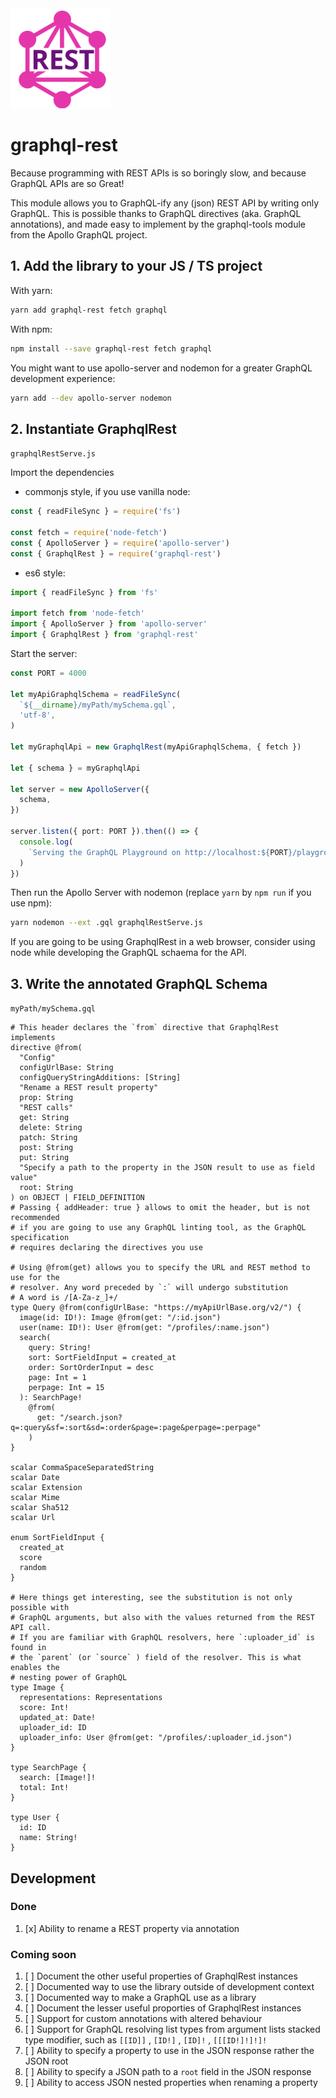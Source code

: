 <img alt="GraphQL Rest Logo" src="doc/logo.svg" width="160" />

# graphql-rest

Because programming with REST APIs is so boringly slow, and because GraphQL
APIs are so Great!

This module allows you to GraphQL-ify any (json) REST API by writing only
GraphQL. This is possible thanks to GraphQL directives (aka. GraphQL
annotations), and made easy to implement by the graphql-tools module from the
Apollo GraphQL project.

## 1. Add the library to your JS / TS project

With yarn:

```sh
yarn add graphql-rest fetch graphql
```

With npm:

```sh
npm install --save graphql-rest fetch graphql
```

You might want to use apollo-server and nodemon for a greater GraphQL
development experience:

```sh
yarn add --dev apollo-server nodemon
```

## 2. Instantiate GraphqlRest

`graphqlRestServe.js`

Import the dependencies

- commonjs style, if you use vanilla node:

```ts
const { readFileSync } = require('fs')

const fetch = require('node-fetch')
const { ApolloServer } = require('apollo-server')
const { GraphqlRest } = require('graphql-rest')
```

- es6 style:

```ts
import { readFileSync } from 'fs'

import fetch from 'node-fetch'
import { ApolloServer } from 'apollo-server'
import { GraphqlRest } from 'graphql-rest'
```

Start the server:

```ts
const PORT = 4000

let myApiGraphqlSchema = readFileSync(
  `${__dirname}/myPath/mySchema.gql`,
  'utf-8',
)

let myGraphqlApi = new GraphqlRest(myApiGraphqlSchema, { fetch })

let { schema } = myGraphqlApi

let server = new ApolloServer({
  schema,
})

server.listen({ port: PORT }).then(() => {
  console.log(
    `Serving the GraphQL Playground on http://localhost:${PORT}/playground`,
  )
})
```

Then run the Apollo Server with nodemon (replace `yarn` by `npm run` if you use npm):

```sh
yarn nodemon --ext .gql graphqlRestServe.js
```

If you are going to be using GraphqlRest in a web browser, consider using node
while developing the GraphQL schaema for the API.

## 3. Write the annotated GraphQL Schema

`myPath/mySchema.gql`

```gql
# This header declares the `from` directive that GraphqlRest implements
directive @from(
  "Config"
  configUrlBase: String
  configQueryStringAdditions: [String]
  "Rename a REST result property"
  prop: String
  "REST calls"
  get: String
  delete: String
  patch: String
  post: String
  put: String
  "Specify a path to the property in the JSON result to use as field value"
  root: String
) on OBJECT | FIELD_DEFINITION
# Passing { addHeader: true } allows to omit the header, but is not recommended
# if you are going to use any GraphQL linting tool, as the GraphQL specification
# requires declaring the directives you use

# Using @from(get) allows you to specify the URL and REST method to use for the
# resolver. Any word preceded by `:` will undergo substitution
# A word is /[A-Za-z_]+/
type Query @from(configUrlBase: "https://myApiUrlBase.org/v2/") {
  image(id: ID!): Image @from(get: "/:id.json")
  user(name: ID!): User @from(get: "/profiles/:name.json")
  search(
    query: String!
    sort: SortFieldInput = created_at
    order: SortOrderInput = desc
    page: Int = 1
    perpage: Int = 15
  ): SearchPage!
    @from(
      get: "/search.json?q=:query&sf=:sort&sd=:order&page=:page&perpage=:perpage"
    )
}

scalar CommaSpaceSeparatedString
scalar Date
scalar Extension
scalar Mime
scalar Sha512
scalar Url

enum SortFieldInput {
  created_at
  score
  random
}

# Here things get interesting, see the substitution is not only possible with
# GraphQL arguments, but also with the values returned from the REST API call.
# If you are familiar with GraphQL resolvers, here `:uploader_id` is found in
# the `parent` (or `source` ) field of the resolver. This is what enables the
# nesting power of GraphQL
type Image {
  representations: Representations
  score: Int!
  updated_at: Date!
  uploader_id: ID
  uploader_info: User @from(get: "/profiles/:uploader_id.json")
}

type SearchPage {
  search: [Image!]!
  total: Int!
}

type User {
  id: ID
  name: String!
}
```

## Development

### Done

1. [x] Ability to rename a REST property via annotation

### Coming soon

1. [ ] Document the other useful properties of GraphqlRest instances
1. [ ] Documented way to use the library outside of development context
1. [ ] Documented way to make a GraphQL use as a library
1. [ ] Document the lesser useful proporties of GraphqlRest instances
1. [ ] Support for custom annotations with altered behaviour
1. [ ] Support for GraphQL resolving list types from argument lists stacked type modifier, such as `[[ID]]` , `[ID!]` , `[ID]!` , `[[[ID!]!]!]!`
1. [ ] Ability to specify a property to use in the JSON response rather the JSON root
1. [ ] Ability to specify a JSON path to a `root` field in the JSON response
1. [ ] Ability to access JSON nested properties when renaming a property
